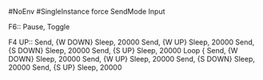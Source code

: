 #NoEnv
#SingleInstance force
SendMode Input
 
F6:: Pause, Toggle
 
F4 UP::
Send, {W DOWN}
Sleep, 20000
Send, {W UP}
Sleep, 20000
Send, {S DOWN}
Sleep, 20000
Send, {S UP}
Sleep, 20000
Loop
{
Send, {W DOWN}
Sleep, 20000
Send, {W UP}
Sleep, 20000
Send, {S DOWN}
Sleep, 20000
Send, {S UP}
Sleep, 20000
